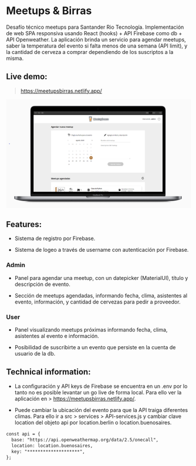 # Meetups & Birras

Desafío técnico meetups para Santander Rio Tecnología. Implementación de web SPA responsiva usando React (hooks) + API Firebase como db + API Openweather. La aplicación brinda un servicio para agendar meetups, saber la temperatura del evento si falta menos de una semana (API limit), y la cantidad de cerveza a comprar dependiendo de los suscriptos a la misma. 

## Live demo:

> https://meetupsbirras.netlify.app/

![desktop_version](https://github.com/ivancanga/meetups/blob/master/src/assets/desktop-version.png)

## Features:

- Sistema de registro por Firebase.

- Sistema de logeo a través de username con autenticación por Firebase.

### Admin

- Panel para agendar una meetup, con un datepicker (MaterialUI), título y descripción de evento.

- Sección de meetups agendadas, informando fecha, clima, asistentes al evento, información, y cantidad de cervezas para pedir a proveedor.

### User

- Panel visualizando meetups próximas informando fecha, clima, asistentes al evento e información.

- Posibilidad de suscribirte a un evento que persiste en la cuenta de usuario de la db.

## Technical information:

- La configuración y API keys de Firebase se encuentra en un .env por lo tanto no es posible levantar un go live de forma local. Para ello ver la aplicación en > https://meetupsbirras.netlify.app/.

- Puede cambiar la ubicación del evento para que la API traiga diferentes climas. Para ello ir a src > services > API-services.js y cambiar clave location del objeto api por location.berlin o location.buenosaires.

```
const api = {
  base: "https://api.openweathermap.org/data/2.5/onecall",
  location: location.buenosaires,
  key: "********************",
};
```
